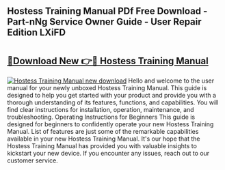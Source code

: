 ## Hostess Training Manual PDf Free Download - Part-nNg Service Owner Guide - User Repair Edition LXiFD

# <h2><a href="http://bc4567.oget.top/?id=Hostess+Training+Manual">🔗Download New 👉🔴 Hostess Training Manual</a></h2>

[![Hostess Training Manual new download](https://i.imgur.com/5g1atiW.png)](http://bc4567.oget.top/?id=Hostess+Training+Manual)
Hello and welcome to the user manual for your newly unboxed Hostess Training Manual. This guide is designed to help you get started with your product and provide you with a thorough understanding of its features, functions, and capabilities. You will find clear instructions for installation, operation, maintenance, and troubleshooting. Operating Instructions for Beginners This guide is designed for beginners to confidently operate your new Hostess Training Manual. List of features are just some of the remarkable capabilities available in your new Hostess Training Manual. It's our hope that the Hostess Training Manual has provided you with valuable insights to kickstart your new device. If you encounter any issues, reach out to our customer service.
